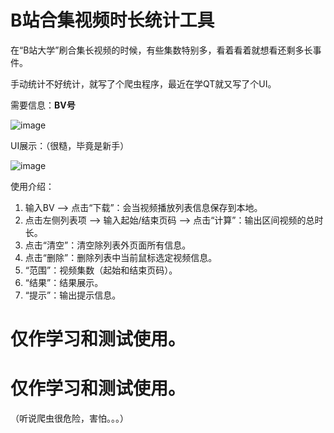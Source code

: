 # B站合集视频时长统计工具

在“B站大学”刷合集长视频的时候，有些集数特别多，看着看着就想看还剩多长事件。

手动统计不好统计，就写了个爬虫程序，最近在学QT就又写了个UI。


需要信息：**BV号**

![image](https://github.com/user-attachments/assets/281536ad-323d-4a9a-8ed6-bbbac4ebf81a)



UI展示：（很糙，毕竟是新手）

![image](https://github.com/user-attachments/assets/9a6402cf-9a0c-4fd3-91ff-e8f00c617da4)


使用介绍：
1. 输入BV --> 点击“下载”：会当视频播放列表信息保存到本地。
2. 点击左侧列表项 --> 输入起始/结束页码 --> 点击“计算”：输出区间视频的总时长。
3. 点击“清空”：清空除列表外页面所有信息。
4. 点击“删除”：删除列表中当前鼠标选定视频信息。
5. “范围”：视频集数（起始和结束页码）。
6. “结果”：结果展示。
7. “提示”：输出提示信息。



# 仅作学习和测试使用。
# 仅作学习和测试使用。
（听说爬虫很危险，害怕。。。）



